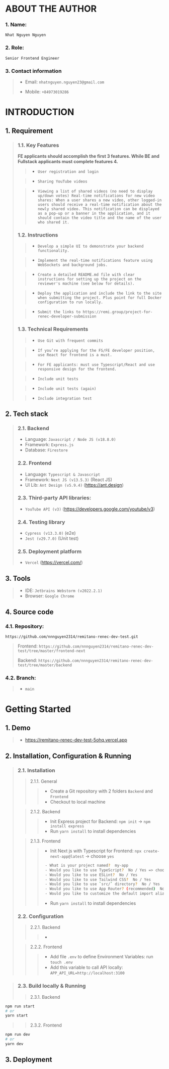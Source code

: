 # ABOUT THE AUTHOR
### 1. Name:
    Nhat Nguyen Nguyen
### 2. Role:
    Senior Frontend Engineer
### 3. Contact information
> - Email: `nhatnguyen.nguyen23@gmail.com`
>
> - Mobile: `+84973019286`

# INTRODUCTION
## 1. Requirement
> ### 1.1. Key Features
> **FE applicants should accomplish the first 3 features. While BE and Fullstack applicants must complete features 4.**
>> - `User registration and login`
>
>> - `Sharing YouTube videos`
>
>> - `Viewing a list of shared videos (no need to display up/down votes)
     Real-time notifications for new video shares: When a user shares a new video, other logged-in users should receive a real-time notification about the newly shared video. This notification can be displayed as a pop-up or a banner in the application, and it should contain the video title and the name of the user who shared it.`
> ### 1.2. Instructions
>> - `Develop a simple UI to demonstrate your backend functionality.`
>
>> - `Implement the real-time notifications feature using WebSockets and background jobs.`
>
>> - `Create a detailed README.md file with clear instructions for setting up the project on the reviewer's machine (see below for details).`
>
>> - `Deploy the application and include the link to the site when submitting the project.
     Plus point for full Docker configuration to run locally.`
>
>> - `Submit the links to https://remi.group/project-for-renec-developer-submission`
> ### 1.3. Technical Requirements
>> - `Use Git with frequent commits`
>
>> - `If you’re applying for the FS/FE developer position, use React for frontend is a must.`
>
>> - `For FE applicants: must use Typescript/React and use responsive design for the frontend.`
>
>> - `Include unit tests`
>
>> - `Include unit tests (again)`
>
>> - `Include integration test`

## 2. Tech stack
> ### 2.1. Backend
> - Language: `Javascript / Node JS (v18.8.0)`
> - Framework: `Express.js`
> - Database: `Firestore`
> ### 2.2. Frontend
> - Language: `Typescript & Javascript`
> - Framework: `Next JS (v13.5.3)` (React JS)
> - UI Lib: `Ant Design (v5.9.4)` (https://ant.design)
> ### 2.3. Third-party API libraries:
> - `YouTube API (v3)` (https://developers.google.com/youtube/v3)
> ### 2.4. Testing library
> - `Cypress (v13.3.0)` (e2e)
> - `Jest (v29.7.0)` (Unit test)
> ### 2.5. Deployment platform
> - `Vercel` (https://vercel.com/)

## 3. Tools
> - IDE: `Jetbrains Webstorm (v2022.2.1)`
> - Browser: `Google Chrome`

## 4. Source code
### 4.1. **Repository**:
`https://github.com/nnnguyen2314/remitano-renec-dev-test.git`
> Frontend: `https://github.com/nnnguyen2314/remitano-renec-dev-test/tree/master/frontend-next`
>
> Backend: `https://github.com/nnnguyen2314/remitano-renec-dev-test/tree/master/backend`
### 4.2. **Branch**:
> - `main`

# Getting Started
## 1. Demo
> - https://remitano-renec-dev-test-5ohq.vercel.app
## 2. Installation, Configuration & Running
> ### 2.1. Installation
>> 2.1.1. General
> >> - Create a Git repository with 2 folders `Backend` and `Frontend`
> >> - Checkout to local machine
>
>> 2.1.2. Backend
> >> - Init Express project for Backend: `npm init` -> `npm install express`
> >> - Run `yarn install` to install dependencies
> 
>> 2.1.3. Frontend
> >> - Init Next js with Typescript for Frontend: `npx create-next-app@latest` -> choose `yes`
> >> ```bash
> >>  - What is your project named?  my-app
> >>  - Would you like to use TypeScript?  No / Yes => choose `Yes`
> >>  - Would you like to use ESLint?  No / Yes
> >>  - Would you like to use Tailwind CSS?  No / Yes
> >>  - Would you like to use `src/` directory?  No / Yes
> >>  - Would you like to use App Router? (recommended)  No / Yes
> >>  - Would you like to customize the default import alias (@/*)?  No / Yes
> >> ```
> >> - Run `yarn install` to install dependencies
> ### 2.2. Configuration
>> 2.2.1. Backend
> >> - 
>
>> 2.2.2. Frontend
> >> - Add file `.env` to define Environment Variables: run `touch .env` 
> >> - Add this variable to call API locally: `APP_API_URL=http://localhost:3100`

> ### 2.3. Build locally & Running
>> 2.3.1. Backend
```bash
npm run start
# or
yarn start
```
>> 2.3.2. Frontend
```bash
npm run dev
# or
yarn dev
```
## 3. Deployment
